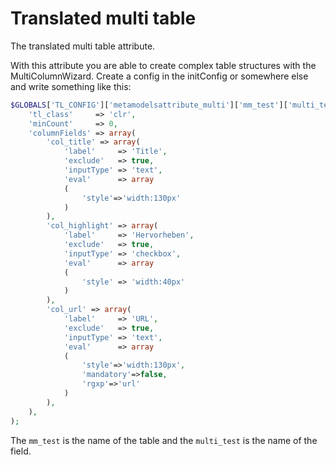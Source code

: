 Translated multi table
======================

The translated multi table attribute.

With this attribute you are able to create complex table structures with the MultiColumnWizard.
Create a config in the initConfig or somewhere else and write something like this:

```php
$GLOBALS['TL_CONFIG']['metamodelsattribute_multi']['mm_test']['multi_test'] = array(
    'tl_class'     => 'clr',
    'minCount'     => 0,
    'columnFields' => array(
        'col_title' => array(
            'label'     => 'Title',
            'exclude'   => true,
            'inputType' => 'text',
            'eval'      => array
            (
                'style'=>'width:130px'
            )
        ),
        'col_highlight' => array(
            'label'     => 'Hervorheben',
            'exclude'   => true,
            'inputType' => 'checkbox',
            'eval'      => array
            (
                'style' => 'width:40px'
            )
        ),
        'col_url' => array(
            'label'     => 'URL',
            'exclude'   => true,
            'inputType' => 'text',
            'eval'      => array
            (
                'style'=>'width:130px', 
                'mandatory'=>false, 
                'rgxp'=>'url'
            )
        ),
    ),
);
```

The `mm_test` is the name of the table and the `multi_test` is the name of the field.

